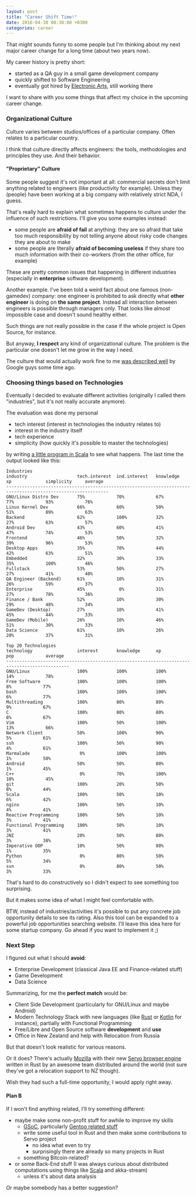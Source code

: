 ```yaml
---
layout: post
title: "Career Shift Time!"
date: 2016-04-30 00:30:00 +0300
categories: career
---
```


That might sounds funny to some people but I'm thinking about my next major career change for a long time (about two years now).

My career history is pretty short:

- started as a QA guy in a small game development company
- quickly shifted to Software Engineering
- eventually got hired by [Electronic Arts](http://www.ea.com), still working there

I want to share with you some things that affect my choice in the upcoming career change.

### Organizational Culture

Culture varies between studios/offices of a particular company.
Often relates to a particular country.

I think that culture directly affects engineers: the tools, methodologies and principles they use.
And their behavior.

#### "Proprietary" Culture

Some people suggest it's not important at all: commercial secrets don't limit anything related to engineers (like productivity for example).
Unless they (people) have been working at a big company with relatively strict NDA, I guess.

That's really hard to explain what sometimes happens to culture under the influence of such restrictions.
I'll give you some examples instead:

- some people are **afraid of fail** at anything: they are so afraid that take too much responsibility by not telling anyone about risky code changes they are about to make
- some people are literally **afraid of becoming useless** if they share too much information with their co-workers (from the other office, for example)

These are pretty common issues that happening in different industries (especially in **enterprise** software development).

Another example.
I've been told a weird fact about one famous (non-gamedev) company:
one engineer is prohibited to ask directly what **other engineer** is doing on **the same project**.
Instead all interaction between engineers is possible through managers only.
That looks like almost impossible case and doesn't sound healthy either.

Such things are not really possible in the case if the whole project is Open Source, for instance.

But anyway, **I respect** any kind of organizational culture.
The problem is the particular one doesn't let me grow in the way I need.

The culture that would actually work fine to me [was described well](https://www.youtube.com/watch?v=0SARbwvhupQ) by Google guys some time ago.

### Choosing things based on Technologies

Eventually I decided to evaluate different activities (originally I called them "industries", but it's not really accurate anymore).

The evaluation was done my personal

- tech interest (interest in technologies the industry relates to)
- interest in the industry itself
- tech experience
- simplicity (how quickly it's possible to master the technologies)

by writing [a little program in Scala](https://gist.github.com/alopatindev/9fa774c7a375b1772083fc976f6ce168) to see what happens. The last time the output looked like this:

```
Industries
industry                   tech.interest  ind.interest   knowledge      xp             simplicity     average
-------------------------------------------------------------------------------------------------------------
GNU/Linux Distro Dev       75%            70%            67%            77%            93%            76%
Linux Kernel Dev           66%            60%            50%            51%            89%            63%
Backend                    62%            100%           32%            27%            63%            57%
Android Dev                43%            60%            41%            47%            74%            53%
Frontend                   46%            50%            32%            39%            96%            53%
Desktop Apps               35%            70%            44%            42%            63%            51%
Embedded                   32%            30%            33%            35%            100%           46%
Fullstack                  53%            50%            27%            27%            41%            40%
QA Engineer (Backend)      61%            10%            31%            26%            59%            37%
Enterprise                 45%             0%            31%            27%            78%            36%
Finance / Bank             52%            10%            30%            29%            48%            34%
GameDev (Desktop)          27%            10%            41%            45%            44%            33%
GameDev (Mobile)           26%            10%            46%            51%            30%            33%
Data Science               61%            10%            26%            20%            37%            31%

Top 20 Technologies
technology                 interest       knowledge      xp             pop            average
----------------------------------------------------------------------------------------------
GNU/Linux                  100%           100%           100%           14%            78%
Free Software              100%           100%           100%            8%            77%
bash                       100%           100%           100%            6%            77%
Multithreading             100%           80%            80%             9%            67%
C                          100%           80%            80%             8%            67%
Vim                        100%           50%            100%           13%            66%
Network Client             50%            100%           90%             5%            61%
ssh                        100%           50%            90%             4%            61%
Marmalade                   0%            100%           100%            1%            50%
Android                    50%            50%            80%             1%            45%
C++                         0%            70%            100%           10%            45%
git                        100%           20%            50%             8%            44%
Scala                      100%           50%            10%             6%            42%
nginx                      100%           50%            10%             4%            41%
Reactive Programming       100%           50%            10%             3%            41%
Functional Programming     100%           50%            10%             3%            41%
JNI                        20%            50%            80%             3%            38%
Imperative OOP             10%            50%            80%             1%            35%
Python                      0%            80%            50%             5%            34%
svn                         0%            80%            50%             3%            33%
```

That's hard to do constructively so I didn't expect to see something too surprising.

But it makes some idea of what I might feel comfortable with.

BTW, instead of industries/activities it's possible to put any concrete job opportunity details to see its rating.
Also this tool can be expanded to a powerful job opportunities searching website.
I'll leave this idea here for some startup company. Go ahead if you want to implement it ;)

### Next Step

I figured out what I should **avoid**:

- Enterprise Development (classical Java EE and Finance-related stuff)
- Game Development
- Data Science

Summarizing, for me the **perfect match** would be:

- Client Side Development (particularly for GNU/Linux and maybe Android)
- Modern Technology Stack with new languages (like [Rust](https://www.rust-lang.org) or [Kotlin](https://kotlinlang.org) for instance), partially with Functional Programming
- Free/Libre and Open Source software **development** and **use**
- Office in New Zealand and help with Relocation from Russia

But that doesn't look realistic for various reasons.

Or it does?
There's actually [Mozilla](https://www.mozilla.org) with their new [Servo browser engine](https://servo.org) written in Rust by an awesome team distributed around the world (not sure they've got a relocation support to NZ though).

Wish they had such a full-time opportunity, I would apply right away.

#### Plan B

If I won't find anything related, I'll try something different:

- maybe make some non-profit stuff for awhile to improve my skills
  - [GSoC](https://developers.google.com/open-source/gsoc/), particularly [Gentoo related stuff](https://wiki.gentoo.org/wiki/Google_Summer_of_Code/2016)
  - write some useful tool in Rust and then make some contributions to Servo project
    - no idea what even to try
    - surprisingly there are already so many projects in Rust
  - something Bitcoin-related?
- or some Back-End stuff (I was always curious about distributed computations using things like [Scala](http://www.scala-lang.org) and akka-stream)
  - unless it's about data analysis

Or maybe somebody has a better suggestion?
